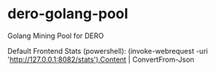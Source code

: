 # dero-golang-pool
Golang Mining Pool for DERO

Default Frontend Stats (powershell): (invoke-webrequest -uri 'http://127.0.0.1:8082/stats').Content | ConvertFrom-Json